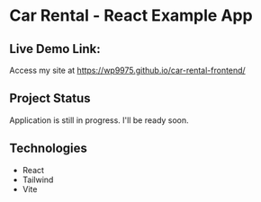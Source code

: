 # Car Rental - React Example App

## Live Demo Link:
Access my site at https://wp9975.github.io/car-rental-frontend/

## Project Status
Application is still in progress. I'll be ready soon.

## Technologies
* React
* Tailwind
* Vite



